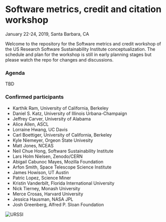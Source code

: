 # Software metrics, credit and citation workshop

January 22-24, 2019, Santa Barbara, CA

Welcome to the repository for the Software metrics and credit workshop of the US Research Software Sustainability Institute conceptualization. The schedule and plan for the workshop is still in early planning stages but please watch the repo for changes and discussions.

### Agenda

TBD

### Confirmed participants

- Karthik Ram, University of California, Berkeley
- Daniel S. Katz, University of Illinois Urbana-Champaign
- Jeffrey Carver, University of Alabama
- Alice Allen, ASCL
- Lorraine Hwang, UC Davis
- Carl Boettiger, University of California, Berkeley
- Kyle Niemeyer, Orgeon State Univesity
- Matt Jones, NCEAS
- Neil Chue Hong, Software Sustainability Institute
- Lars Holm Nielsen, Zenodo/CERN
- Abigail Cabunoc Mayes, Mozilla Foundation
- Arfon Smith, Space Telescope Science Institute
- James Howison, UT Austin
- Patric Lopez, Science Miner
- Kristin Vanderbilt, Florida International University
- Nick Tierney, Monash University
- Merce Crosas, Harvard University
- Jessica Hausman, NASA JPL
- Josh Greenberg, Alfred P. Sloan Foundation


![URSSI](https://i.imgur.com/wY1qvuE.png)
